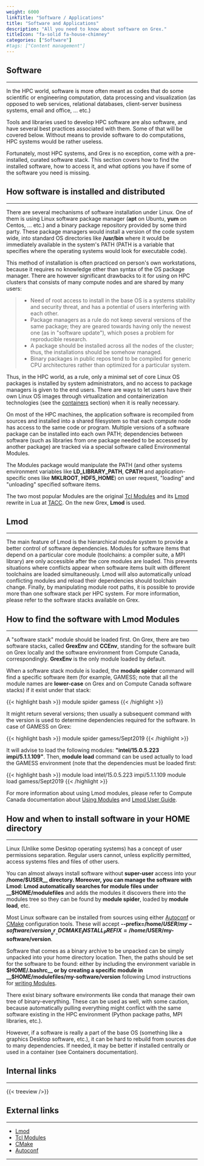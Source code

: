 ```yaml
---
weight: 6000
linkTitle: "Software / Applications"
title: "Software and Applications"
description: "All you need to know about software on Grex."
titleIcon: "fa-solid fa-house-chimney"
categories: ["Software"]
#tags: ["Content management"]
---
```


## Software
---

In the HPC world, software is more often meant as codes that do some scientific or engineering computation, data processing and visualization (as opposed to web services, relational databases, client-server business systems, email and office, ... etc.)

Tools and libraries used to develop HPC software are also software, and have several best practices associated with them. Some of  that will be covered below. Without means to provide software to do computations, HPC systems would be rather useless.

Fortunately, most HPC systems, and Grex is no exception, come with a pre-installed, curated software stack. This section covers how to find the installed software, how to access it, and what options you have if some of the software you need is missing.

## How software is installed and distributed
---

There are several mechanisms of software installation under Linux. One of them is using Linux software package manager (__apt__ on Ubuntu, __yum__ on Centos, ... etc.) and a binary package repository provided by some third party. These package managers would install a version of the code system wide, into standard OS directories like __/usr/bin__ where it would be immediately available in the system's PATH (PATH is a variable that specifies where the operating systems would look for executable code).

This method of installation is often practiced on person's own workstations, because it requires no knowledge other than syntax of the OS package manager. There are however significant drawbacks to it for using on HPC clusters that consists of many compute nodes and are shared by many users:

> - Need of root access to install in the base OS is a systems stability and security threat, and has a potential of users interfering with each other.
> - Package managers as a rule do not keep several versions of the same package; they are geared towards having only the newest one (as in "software update"), which poses a problem for reproducible research.
> - A package should be installed across all the nodes of the cluster; thus, the installations should be somehow managed.
> - Binary packages in public repos tend to be compiled for generic CPU architectures rather than optimized for a particular system.

Thus, in the HPC world, as a rule, only a minimal set of core Linux OS packages is installed by system administrators, and no access to package managers is given to the end users. There are ways to let users have their own Linux OS images through virtualization and containerization technologies (see the [containers](software/containers/) section) when it is really necessary.

On most of the HPC machines, the application software is recompiled from sources and installed into a shared filesystem so that each compute node has access to the same code or program. Multiple versions of a software package can be installed into each own PATH; dependencies between software (such as libraries from one package needed to be accessed by another package) are tracked via a special software called Environmental Modules.

The Modules package would manipulate the PATH (and other systems environment variables like **LD_LIBRARY_PATH**, **CPATH** and application-specific ones like **MKLROOT**, **HDF5_HOME**) on user request, "loading" and "unloading" specified software items.

The two most popular Modules are the original [Tcl Modules](http://modules.sourceforge.net/) and its [Lmod](https://lmod.readthedocs.io/en/latest/) rewrite in Lua at [TACC](https://www.tacc.utexas.edu/research-development/tacc-projects/lmod). On the new Grex, **Lmod** is used.

## Lmod
---

The main feature of Lmod is the hierarchical module system to provide a better control of software dependencies. Modules for software items that depend on a particular core module (toolchains: a compiler suite, a MPI library) are only accessible after the core modules are loaded. This prevents situations where conflicts appear when software items built with different toolchains are loaded simultaneously. Lmod will also automatically unload conflicting modules and reload their dependencies should toolchain change. Finally, by manipulating module root paths, it is possible to provide more than one software stack per HPC system. For more information, please refer to the software stacks available on Grex.

## How to find the software with Lmod Modules
---

A "software stack" module should be loaded first. On Grex, there are two software stacks, called __GrexEnv__ and __CCEnv__, standing for the software built on Grex locally and the software environment from Compute Canada, correspondingly. __GrexEnv__ is the only module loaded by default.

When a software stack module is loaded, the **module spider** command will find a specific software item (for example, GAMESS; note that all the module names are __lower-case__ on Grex and on Compute Canada software stacks) if it exist under that stack:

{{< highlight bash >}}
module spider gamess
{{< /highlight >}}

It might return several versions; then usually a subsequent command with the version is used to determine dependencies required for the software. In case of GAMESS on Grex:

{{< highlight bash >}}
module spider gamess/Sept2019
{{< /highlight >}}

It will advise to load the following modules: __"intel/15.0.5.223  impi/5.1.1.109"__. Then, **module load** command can be used actually to load the GAMESS environment (note that the dependencies must be loaded first:

{{< highlight bash >}}
module load intel/15.0.5.223  impi/5.1.1.109
module load gamess/Sept2019
{{< /highlight >}}

For more information about using Lmod modules, please refer to Compute Canada documentation about [Using Modules](https://docs.alliancecan.ca/wiki/Utiliser_des_modules/en) and [Lmod User Guide](https://lmod.readthedocs.io/en/latest/010_user.html).

## How and when to install software in your HOME directory
---

Linux (Unlike some Desktop operating systems) has a concept of user permissions separation. Regular users cannot, unless explicitly permitted, access systems files and files of other users.

You can almost always install software without **super-user** access into your __/home/$USER__ directory. Moreover, you can manage the software with Lmod: Lmod automatically searches for module files under __$HOME/modulefiles__ and adds the modules it discovers there into the modules tree so they can be found by __module spider__, loaded by __module load__, etc.

Most Linux software can be installed from sources using either [Autoconf](https://www.gnu.org/software/autoconf/) or [CMake](https://cmake.org/) configuration tools. These will accept __-\-prefix=/home/$USER/my-software/version__ or __-DCMAKE_INSTALL_PREFIX=/home/$USER/my-software/version__.

Software that comes as a binary archive to be unpacked can be simply unpacked into your home directory location. Then, the paths should be set for the software to be found: either by including the environment variable in __$HOME/.bashrc__ or by creating a specific module in __$HOME/modulefiles/my-software/version__ following Lmod instructions for [writing Modules](https://lmod.readthedocs.io/en/latest/015_writing_modules.html).

There exist binary software environments like conda that manage their own tree of binary-everything. These can be used as well, with some caution, because automatically pulling everything might conflict with the same software existing in the HPC environment (Python package paths, MPI libraries, etc.).

However, if a software is really a part of the base OS (something like a graphics Desktop software, etc.), it can be hard to rebuild from sources due to many dependencies. If needed, it may be better if installed centrally or used in a container (see Containers documentation).

## Internal links
---

{{< treeview />}}

## External links
---

* [Lmod](https://lmod.readthedocs.io/en/latest/ "Lmod")
* [Tcl Modules](http://modules.sourceforge.net/ "Tcl Modules")
* [CMake](https://cmake.org/ "CMake")
* [Autoconf](https://www.gnu.org/software/autoconf/ "Autoconf")

---

<!-- Changes and update:
* 
*
*
-->
